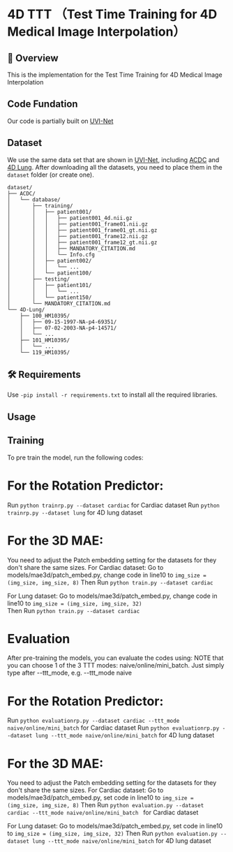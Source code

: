 # 4D TTT （Test Time Training for 4D Medical Image Interpolation）

## 📖 Overview
This is the implementation for the Test Time Training for 4D Medical Image Interpolation

## Code Fundation
Our code is partially built on [UVI-Net](https://github.com/jungeun122333/UVI-Net)

## Dataset
We use the same data set that are shown in [UVI-Net](https://github.com/jungeun122333/UVI-Net), including [ACDC](https://humanheart-project.creatis.insa-lyon.fr/database/#collection/637218c173e9f0047faa00fb) and [4D Lung](https://www.cancerimagingarchive.net/collection/4d-lung/).
After downloading all the datasets, you need to place them in the `dataset` folder (or create one).

```
dataset/
├── ACDC/
│   └── database/
│       ├── training/
│       │   ├── patient001/
│       │   │   ├── patient001_4d.nii.gz
│       │   │   ├── patient001_frame01.nii.gz
│       │   │   ├── patient001_frame01_gt.nii.gz
│       │   │   ├── patient001_frame12.nii.gz
│       │   │   ├── patient001_frame12_gt.nii.gz
│       │   │   ├── MANDATORY_CITATION.md
│       │   │   └── Info.cfg
│       │   ├── patient002/
│       │   │   └── ...
│       │   └── patient100/
│       ├── testing/
│       │   ├── patient101/
│       │   │   └── ...
│       │   └── patient150/
│       └── MANDATORY_CITATION.md
└── 4D-Lung/
    ├── 100_HM10395/
    │   ├── 09-15-1997-NA-p4-69351/
    │   ├── 07-02-2003-NA-p4-14571/
    │   └── ...
    ├── 101_HM10395/
    │   └── ...
    └── 119_HM10395/
```

## 🛠️ Requirements
Use  `-pip install -r requirements.txt` to install all the required libraries.

## Usage
## Training
To pre train the model, run the following codes:
# For the Rotation Predictor: 
 Run `python trainrp.py --dataset cardiac` for Cardiac dataset
 Run `python trainrp.py --dataset lung` for 4D lung dataset

# For the 3D MAE:
You need to adjust the Patch embedding setting for the datasets for they don't share the same sizes.
For Cardiac dataset:
Go to models/mae3d/patch_embed.py, change code in line10 to `img_size = (img_size, img_size, 8)` 
Then Run `python train.py --dataset cardiac`

For Lung dataset:
Go to models/mae3d/patch_embed.py, change code in line10 to `img_size = (img_size, img_size, 32)`  
Then Run `python train.py --dataset cardiac`

# Evaluation
After pre-training the models, you can evaluate the codes using:
 NOTE that you can choose 1 of the 3 TTT modes: naive/online/mini_batch. Just simply type after --ttt_mode, e.g. --ttt_mode naive
# For the Rotation Predictor: 
 Run `python evaluationrp.py --dataset cardiac --ttt_mode naive/online/mini_batch` for Cardiac dataset
 Run `python evaluationrp.py --dataset lung --ttt_mode naive/online/mini_batch` for 4D lung dataset

# For the 3D MAE:
 You need to adjust the Patch embedding setting for the datasets for they don't share the same sizes.
For Cardiac dataset:
Go to models/mae3d/patch_embed.py, set code in line10 to `img_size = (img_size, img_size, 8)` 
 Then Run `python evaluation.py --dataset cardiac --ttt_mode naive/online/mini_batch ` for Cardiac dataset
 
For Lung dataset:
Go to models/mae3d/patch_embed.py, set code in line10 to `img_size = (img_size, img_size, 32)`
 Then Run `python evaluation.py --dataset lung --ttt_mode naive/online/mini_batch` for 4D lung dataset
